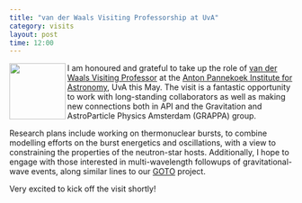 ```yaml
---
title: "van der Waals Visiting Professorship at UvA"
category: visits
layout: post
time: 12:00
---
```

<p>
<img src="https://www.uva.nl/binaries/_ht_1736926253092/1360x0-webp/content/gallery/subsites/extranet/huisstijl/logo-tag.jpg" width="100" align="left">
I am honoured and grateful to take up the role of
<a href="https://api.uva.nl/content/news/2025/05/duncan-galloway-appointed-as-van-der-waals-visiting-professor.html">van
der Waals Visiting Professor</a> at the 
<a href="https://api.uva.nl">Anton Pannekoek Institute for Astronomy</a>,
UvA this May. The visit is a fantastic opportunity to work with
long-standing collaborators as well as making new connections both in API
and the Gravitation and AstroParticle Physics Amsterdam (GRAPPA) group.
</p>
<p>Research plans include working on thermonuclear bursts, to combine
modelling efforts on the burst energetics and oscillations, with a view to
constraining the properties of the neutron-star hosts. Additionally, I
hope to engage with those interested in multi-wavelength followups of
gravitational-wave events, along similar lines to our 
<a href="http://goto-observatory.org">GOTO</a> project. </p>
<p>Very excited to kick off the visit shortly!</p>

